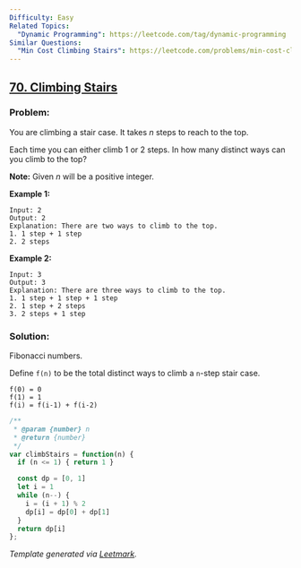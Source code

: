 ```yaml
---
Difficulty: Easy
Related Topics:
  "Dynamic Programming": https://leetcode.com/tag/dynamic-programming
Similar Questions:
  "Min Cost Climbing Stairs": https://leetcode.com/problems/min-cost-climbing-stairs
---
```


## [70. Climbing Stairs](https://leetcode.com/problems/climbing-stairs/description/)

### Problem:

You are climbing a stair case. It takes *n* steps to reach to the top.

Each time you can either climb 1 or 2 steps. In how many distinct ways can you climb to the top?

**Note:** Given *n* will be a positive integer.

**Example 1:**

```
Input: 2
Output: 2
Explanation: There are two ways to climb to the top.
1. 1 step + 1 step
2. 2 steps
```

**Example 2:**

```
Input: 3
Output: 3
Explanation: There are three ways to climb to the top.
1. 1 step + 1 step + 1 step
2. 1 step + 2 steps
3. 2 steps + 1 step
```

### Solution:

Fibonacci numbers.

Define `f(n)` to be the total distinct ways to climb a `n`-step stair case.

```
f(0) = 0
f(1) = 1
f(i) = f(i-1) + f(i-2)
```

```javascript
/**
 * @param {number} n
 * @return {number}
 */
var climbStairs = function(n) {
  if (n <= 1) { return 1 }

  const dp = [0, 1]
  let i = 1
  while (n--) {
    i = (i + 1) % 2
    dp[i] = dp[0] + dp[1]
  }
  return dp[i]
};
```

*Template generated via [Leetmark](https://github.com/crimx/crx-leetmark).*
